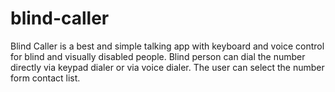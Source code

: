 # blind-caller
Blind Caller is a best and simple talking app with keyboard and voice control for blind and visually disabled people. Blind person can dial the number directly via keypad dialer or via voice dialer. The user can select the number form contact list. 
